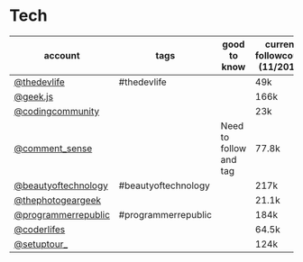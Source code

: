 # Tech
|                               account                                |        tags         |      good to know      | current followcount (11/2018) |
| -------------------------------------------------------------------- | ------------------- | ---------------------- | ----------------------------- |
| [@thedevlife](https://www.instagram.com/thedevlife/)                 | #thedevlife         |                        | 49k                           |
| [@geek.js](https://www.instagram.com/geek.js/)                       |                     |                        | 166k                          |
| [@codingcommunity](https://www.instagram.com/codingcommunity/)       |                     |                        | 23k                           |
| [@comment_sense](https://www.instagram.com/comment_sense/)           |                     | Need to follow and tag | 77.8k                         |
| [@beautyoftechnology](https://www.instagram.com/beautyoftechnology/) | #beautyoftechnology |                        | 217k                          |
| [@thephotogeargeek](https://www.instagram.com/thephotogeargeek/)     |                     |                        | 21.1k                         |
| [@programmerrepublic](https://www.instagram.com/programmerrepublic/) | #programmerrepublic |                        | 184k                          |
| [@coderlifes](https://www.instagram.com/coderlifes/)                 |                     |                        | 64.5k                         |
| [@setuptour_](https://www.instagram.com/setuptour_/)                 |                     |                        | 124k                          |
